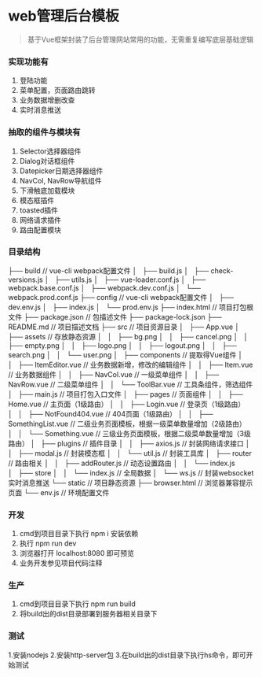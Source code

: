 # web管理后台模板

> 基于Vue框架封装了后台管理网站常用的功能，无需重复编写底层基础逻辑


### 实现功能有
1. 登陆功能
2. 菜单配置，页面路由跳转
3. 业务数据增删改查
4. 实时消息推送

### 抽取的组件与模块有
1. Selector选择器组件
2. Dialog对话框组件
3. Datepicker日期选择器组件
4. NavCol, NavRow导航组件
5. 下滑触底加载模块
6. 模态框插件
7. toasted插件
8. 网络请求插件
9. 路由配置模块

### 目录结构
├── build                                                // vue-cli webpack配置文件
│   ├── build.js
│   ├── check-versions.js
│   ├── utils.js
│   ├── vue-loader.conf.js
│   ├── webpack.base.conf.js
│   ├── webpack.dev.conf.js
│   └── webpack.prod.conf.js
├── config                                            // vue-cli webpack配置文件
│   ├── dev.env.js
│   ├── index.js
│   └── prod.env.js
├── index.html                                   //  项目打包根文件
├── package.json                              //  包描述文件
├── package-lock.json
├── README.md                              //  项目描述文档
├── src                                                 //  项目资源目录
│   ├── App.vue
│   ├── assets                                     //  存放静态资源
│   │   ├── bg.png
│   │   ├── cancel.png
│   │   ├── empty.png
│   │   ├── logo.png
│   │   ├── logout.png
│   │   ├── search.png
│   │   └── user.png
│   ├── components                       //  提取得Vue组件
│   │   ├── ItemEditor.vue             //  业务数据新增，修改的编辑组件
│   │   ├── Item.vue                         //  业务数据组件
│   │   ├── NavCol.vue                    //   一级菜单组件
│   │   ├── NavRow.vue                  //   二级菜单组件
│   │   └── ToolBar.vue                   //   工具条组件，筛选组件
│   ├── main.js                                  //   项目打包入口文件
│   ├── pages                                    //    页面组件
│   │   ├── Home.vue                      //    主页面（1级路由）
│   │   ├── Login.vue                       //	  登录页（1级路由）			
│   │   ├── NotFound404.vue       //    404页面（1级路由）
│   │   ├── SomethingList.vue      //    二级业务页面模板，根据一级菜单数量增加（2级路由）
│   │   └── Something.vue            //    三级业务页面模板，根据二级菜单数量增加（3级路由）
│   ├── plugins                                //    插件目录
│   │   ├── axios.js                          //    封装网络请求接口
│   │   ├── modal.js                       //     封装模态框
│   │   └── util.js                             //     封装工具库
│   ├── router                                //     路由相关
│   │   ├── addRouter.js              //    动态设置路由
│   │   └── index.js                                             
│   ├── store
│   │   └── index.js                        //     全局数据
│   └── ws.js                                   //    封装websocket实时消息推送
└── static                                       //      项目静态资源
    ├── browser.html                    //     浏览器兼容提示页面
    └── env.js                                    //     环境配置文件



### 开发
1. cmd到项目目录下执行 npm i  安装依赖
2. 执行 npm run dev
3. 浏览器打开 localhost:8080 即可预览
4. 业务开发参见项目代码注释


### 生产
1. cmd到项目目录下执行 npm run build
2. 将build出的dist目录部署到服务器相关目录下


### 测试
1.安装nodejs
2.安装http-server包
3.在build出的dist目录下执行hs命令，即可开始测试